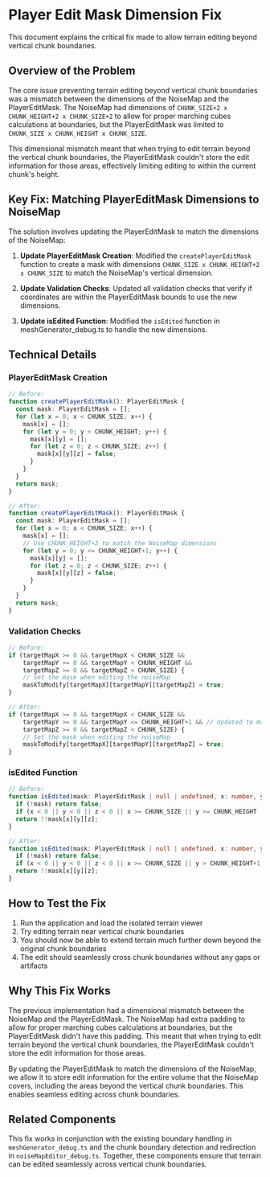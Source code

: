 # Player Edit Mask Dimension Fix

This document explains the critical fix made to allow terrain editing beyond vertical chunk boundaries.

## Overview of the Problem

The core issue preventing terrain editing beyond vertical chunk boundaries was a mismatch between the dimensions of the NoiseMap and the PlayerEditMask. The NoiseMap had dimensions of `CHUNK_SIZE+2 x CHUNK_HEIGHT+2 x CHUNK_SIZE+2` to allow for proper marching cubes calculations at boundaries, but the PlayerEditMask was limited to `CHUNK_SIZE x CHUNK_HEIGHT x CHUNK_SIZE`.

This dimensional mismatch meant that when trying to edit terrain beyond the vertical chunk boundaries, the PlayerEditMask couldn't store the edit information for those areas, effectively limiting editing to within the current chunk's height.

## Key Fix: Matching PlayerEditMask Dimensions to NoiseMap

The solution involves updating the PlayerEditMask to match the dimensions of the NoiseMap:

1. **Update PlayerEditMask Creation**: Modified the `createPlayerEditMask` function to create a mask with dimensions `CHUNK_SIZE x CHUNK_HEIGHT+2 x CHUNK_SIZE` to match the NoiseMap's vertical dimension.

2. **Update Validation Checks**: Updated all validation checks that verify if coordinates are within the PlayerEditMask bounds to use the new dimensions.

3. **Update isEdited Function**: Modified the `isEdited` function in meshGenerator_debug.ts to handle the new dimensions.

## Technical Details

### PlayerEditMask Creation

```typescript
// Before:
function createPlayerEditMask(): PlayerEditMask {
  const mask: PlayerEditMask = [];
  for (let x = 0; x < CHUNK_SIZE; x++) {
    mask[x] = [];
    for (let y = 0; y < CHUNK_HEIGHT; y++) {
      mask[x][y] = [];
      for (let z = 0; z < CHUNK_SIZE; z++) {
        mask[x][y][z] = false;
      }
    }
  }
  return mask;
}

// After:
function createPlayerEditMask(): PlayerEditMask {
  const mask: PlayerEditMask = [];
  for (let x = 0; x < CHUNK_SIZE; x++) {
    mask[x] = [];
    // Use CHUNK_HEIGHT+2 to match the NoiseMap dimensions
    for (let y = 0; y <= CHUNK_HEIGHT+1; y++) {
      mask[x][y] = [];
      for (let z = 0; z < CHUNK_SIZE; z++) {
        mask[x][y][z] = false;
      }
    }
  }
  return mask;
}
```

### Validation Checks

```typescript
// Before:
if (targetMapX >= 0 && targetMapX < CHUNK_SIZE &&
    targetMapY >= 0 && targetMapY < CHUNK_HEIGHT &&
    targetMapZ >= 0 && targetMapZ < CHUNK_SIZE) {
    // Set the mask when editing the noiseMap
    maskToModify[targetMapX][targetMapY][targetMapZ] = true;
}

// After:
if (targetMapX >= 0 && targetMapX < CHUNK_SIZE &&
    targetMapY >= 0 && targetMapY <= CHUNK_HEIGHT+1 && // Updated to match new dimensions
    targetMapZ >= 0 && targetMapZ < CHUNK_SIZE) {
    // Set the mask when editing the noiseMap
    maskToModify[targetMapX][targetMapY][targetMapZ] = true;
}
```

### isEdited Function

```typescript
// Before:
function isEdited(mask: PlayerEditMask | null | undefined, x: number, y: number, z: number): boolean {
  if (!mask) return false;
  if (x < 0 || y < 0 || z < 0 || x >= CHUNK_SIZE || y >= CHUNK_HEIGHT || z >= CHUNK_SIZE) return false;
  return !!mask[x][y][z];
}

// After:
function isEdited(mask: PlayerEditMask | null | undefined, x: number, y: number, z: number): boolean {
  if (!mask) return false;
  if (x < 0 || y < 0 || z < 0 || x >= CHUNK_SIZE || y > CHUNK_HEIGHT+1 || z >= CHUNK_SIZE) return false;
  return !!mask[x][y][z];
}
```

## How to Test the Fix

1. Run the application and load the isolated terrain viewer
2. Try editing terrain near vertical chunk boundaries
3. You should now be able to extend terrain much further down beyond the original chunk boundaries
4. The edit should seamlessly cross chunk boundaries without any gaps or artifacts

## Why This Fix Works

The previous implementation had a dimensional mismatch between the NoiseMap and the PlayerEditMask. The NoiseMap had extra padding to allow for proper marching cubes calculations at boundaries, but the PlayerEditMask didn't have this padding. This meant that when trying to edit terrain beyond the vertical chunk boundaries, the PlayerEditMask couldn't store the edit information for those areas.

By updating the PlayerEditMask to match the dimensions of the NoiseMap, we allow it to store edit information for the entire volume that the NoiseMap covers, including the areas beyond the vertical chunk boundaries. This enables seamless editing across chunk boundaries.

## Related Components

This fix works in conjunction with the existing boundary handling in `meshGenerator_debug.ts` and the chunk boundary detection and redirection in `noiseMapEditor_debug.ts`. Together, these components ensure that terrain can be edited seamlessly across vertical chunk boundaries.
